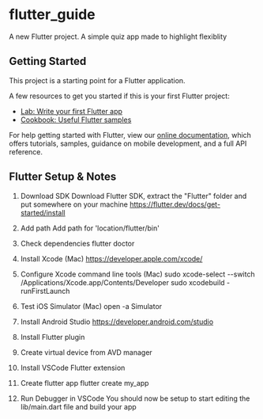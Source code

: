 # flutter_guide

A new Flutter project. A simple quiz app made to highlight flexiblity

## Getting Started

This project is a starting point for a Flutter application.

A few resources to get you started if this is your first Flutter project:

- [Lab: Write your first Flutter app](https://flutter.dev/docs/get-started/codelab)
- [Cookbook: Useful Flutter samples](https://flutter.dev/docs/cookbook)

For help getting started with Flutter, view our
[online documentation](https://flutter.dev/docs), which offers tutorials,
samples, guidance on mobile development, and a full API reference.

## Flutter Setup & Notes
1. Download SDK
Download Flutter SDK, extract the "Flutter" folder and put somewhere on your machine https://flutter.dev/docs/get-started/install

2. Add path
Add path for 'location/flutter/bin'

3. Check dependencies
flutter doctor

4. Install Xcode (Mac)
https://developer.apple.com/xcode/

5. Configure Xcode command line tools (Mac)
sudo xcode-select --switch /Applications/Xcode.app/Contents/Developer
sudo xcodebuild -runFirstLaunch

6. Test iOS Simulator (Mac)
open -a Simulator

7. Install Android Studio
https://developer.android.com/studio

8. Install Flutter plugin

9. Create virtual device from AVD manager

10. Install VSCode Flutter extension

11. Create flutter app
flutter create my_app

12. Run Debugger in VSCode
You should now be setup to start editing the lib/main.dart file and build your app
